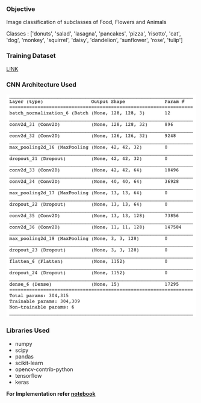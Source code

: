 ### Objective
Image classification of subclasses of Food, Flowers and Animals

Classes : ​['donuts', 'salad', 'lasagna', 'pancakes', 'pizza', 'risotto', 'cat', 'dog', 'monkey',
'squirrel', 'daisy', 'dandelion', 'sunflower', 'rose', 'tulip'] 

### Training Dataset
[LINK](https://drive.google.com/drive/folders/18BhzbaE4ykJ5ntSqefs_bKMehyKxUuma?usp=sharing)

### CNN Architecture Used

![](architecture.png)


### Libraries Used
- numpy
- scipy
- pandas
- scikit-learn
- opencv-contrib-python 
- tensorflow
- keras


**For Implementation refer [notebook](notebook.ipynb)**
